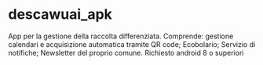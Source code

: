 # descawuai_apk
App per la gestione della raccolta differenziata. Comprende: gestione calendari e acquisizione automatica tramite QR code; Ecobolario; Servizio di notifiche; Newsletter del proprio comune. Richiesto android 8 o superiori 
